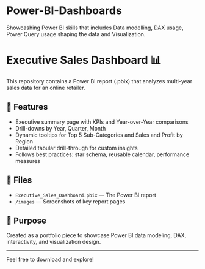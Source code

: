 # Power-BI-Dashboards
Showcashing Power BI skills that includes Data modelling, DAX usage, Power Query usage shaping the data and Visualization.

# Executive Sales Dashboard 📊

This repository contains a Power BI report (.pbix) that analyzes multi-year sales data for an online retailer. 

## 📌 Features

- Executive summary page with KPIs and Year-over-Year comparisons
- Drill-downs by Year, Quarter, Month
- Dynamic tooltips for Top 5 Sub-Categories and Sales and Profit by Region
- Detailed tabular drill-through for custom insights
- Follows best practices: star schema, reusable calendar, performance measures

## 🚀 Files

- `Executive_Sales_Dashboard.pbix` — The Power BI report
- `/images` — Screenshots of key report pages

## 🎯 Purpose

Created as a portfolio piece to showcase Power BI data modeling, DAX, interactivity, and visualization design.

---

Feel free to download and explore!


